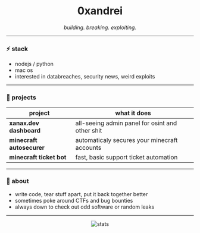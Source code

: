 <h1 align="center">0xandrei</h1>
<p align="center"><i>building. breaking. exploiting.</i></p>

---

### ⚡ stack
- nodejs / python  
- mac os  
- interested in databreaches, security news, weird exploits  

---

### 🧩 projects

| project                   | what it does                                     |
|---------------------------|--------------------------------------------------|
| **xanax.dev dashboard**   | all-seeing admin panel for osint and other shit  |
| **minecraft autosecurer** | automaticaly secures your minecraft accounts     |
| **minecraft ticket bot**  | fast, basic support ticket automation            |

---

### 👾 about

- write code, tear stuff apart, put it back together better  
- sometimes poke around CTFs and bug bounties  
- always down to check out odd software or random leaks  

---

<p align="center">
  <img src="https://github-readme-stats.vercel.app/api?username=0xandrei&show_icons=false&theme=dark" alt="stats" />
</p>
